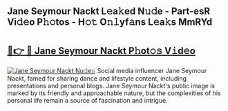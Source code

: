 ## Jane Seymour Nackt L𝚎a𝚔ed N𝚞𝚍e - Part-esR Vi𝚍𝚎o P𝚑𝚘tos - H𝚘𝚝 O𝚗𝚕yf𝚊ns L𝚎a𝚔s MmRYd

# <h2><a href="http://kfe5ff.oniu.top/?m=Jane+Seymour+Nackt">🔗👉 🔴 Jane Seymour Nackt P𝚑ot𝚘𝚜 V𝚒d𝚎o</a></h2>

[![Jane Seymour Nackt Nu𝚍e𝚜](https://i.imgur.com/0qMVB7G.gif)](http://kfe5ff.oniu.top/?m=Jane+Seymour+Nackt)
Social media influencer Jane Seymour Nackt, famed for sharing dance and lifestyle content, including presentations and personal blogs. Jane Seymour Nackt's public image is marked by its friendly and approachable nature, but the complexities of his personal life remain a source of fascination and intrigue.  
